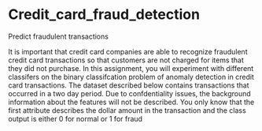 # Credit_card_fraud_detection
 Predict fraudulent transactions 

It is important that credit card companies are able to recognize fraudulent credit card transactions so that customers are not charged for items that they did not purchase. In this assignment, you will
experiment with different classifers on the binary classifcation problem of anomaly detection in credit card transactions. The dataset described below contains transactions that occurred in a two day period. Due to
confdentiality issues, the background information about the features will not be described. You only know that the first attribute describes the dollar amount in the transaction and the class output is either 0 for
normal or 1 for fraud


